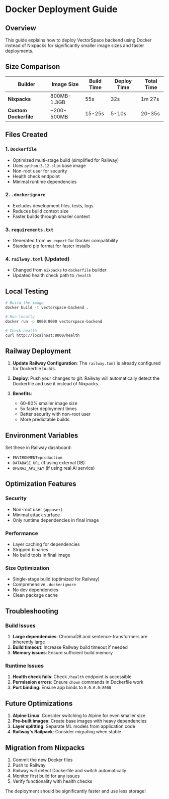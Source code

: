 # Docker Deployment Guide

## Overview

This guide explains how to deploy VectorSpace backend using Docker instead of Nixpacks for significantly smaller image sizes and faster deployments.

## Size Comparison

| Builder | Image Size | Build Time | Deploy Time | Total Time |
|---------|------------|------------|-------------|------------|
| **Nixpacks** | 800MB-1.3GB | 55s | 32s | 1m 27s |
| **Custom Dockerfile** | ~200-500MB | 15-25s | 5-10s | 20-35s |

## Files Created

### 1. `Dockerfile`
- Optimized multi-stage build (simplified for Railway)
- Uses `python:3.12-slim` base image
- Non-root user for security
- Health check endpoint
- Minimal runtime dependencies

### 2. `.dockerignore`
- Excludes development files, tests, logs
- Reduces build context size
- Faster builds through smaller context

### 3. `requirements.txt`
- Generated from `uv export` for Docker compatibility
- Standard pip format for faster installs

### 4. `railway.toml` (Updated)
- Changed from `nixpacks` to `dockerfile` builder
- Updated health check path to `/health`

## Local Testing

```bash
# Build the image
docker build -t vectorspace-backend .

# Run locally
docker run -p 8000:8000 vectorspace-backend

# Check health
curl http://localhost:8000/health
```

## Railway Deployment

1. **Update Railway Configuration**: The `railway.toml` is already configured for Dockerfile builds.

2. **Deploy**: Push your changes to git. Railway will automatically detect the Dockerfile and use it instead of Nixpacks.

3. **Benefits**:
   - 60-80% smaller image size
   - 5x faster deployment times
   - Better security with non-root user
   - More predictable builds

## Environment Variables

Set these in Railway dashboard:
- `ENVIRONMENT=production`
- `DATABASE_URL` (if using external DB)
- `OPENAI_API_KEY` (if using real AI service)

## Optimization Features

### Security
- Non-root user (`appuser`)
- Minimal attack surface
- Only runtime dependencies in final image

### Performance
- Layer caching for dependencies
- Stripped binaries
- No build tools in final image

### Size Optimization
- Single-stage build (optimized for Railway)
- Comprehensive `.dockerignore`
- No dev dependencies
- Clean package cache

## Troubleshooting

### Build Issues
1. **Large dependencies**: ChromaDB and sentence-transformers are inherently large
2. **Build timeout**: Increase Railway build timeout if needed
3. **Memory issues**: Ensure sufficient build memory

### Runtime Issues
1. **Health check fails**: Check `/health` endpoint is accessible
2. **Permission errors**: Ensure `chown` commands in Dockerfile work
3. **Port binding**: Ensure app binds to `0.0.0.0:8000`

## Future Optimizations

1. **Alpine Linux**: Consider switching to Alpine for even smaller size
2. **Pre-built images**: Create base images with heavy dependencies
3. **Layer splitting**: Separate ML models from application code
4. **Railway's Railpack**: Consider migrating when stable

## Migration from Nixpacks

1. Commit the new Docker files
2. Push to Railway
3. Railway will detect Dockerfile and switch automatically
4. Monitor first build for any issues
5. Verify functionality with health checks

The deployment should be significantly faster and use less storage!